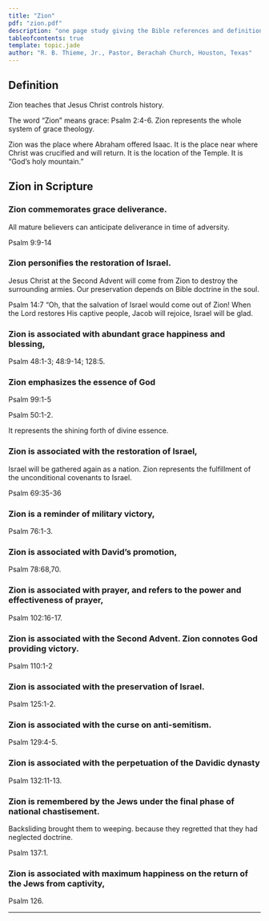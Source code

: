 ```yaml
---
title: "Zion"
pdf: "zion.pdf"
description: "one page study giving the Bible references and definitions for Zion, a word that means \"grace.\""
tableofcontents: true
template: topic.jade
author: "R. B. Thieme, Jr., Pastor, Berachah Church, Houston, Texas"
---
```


## Definition

Zion teaches that Jesus Christ controls history.

The word “Zion” means grace: Psalm 2:4-6. Zion represents the whole system of grace theology.

Zion was the place where Abraham offered Isaac. It is the place near
where Christ was crucified and will return. It is the location of the
Temple. It is “God’s holy mountain.”

## Zion in Scripture

### Zion commemorates grace deliverance.

All mature believers can anticipate deliverance in time of adversity.

Psalm 9:9-14

### Zion personifies the restoration of Israel.

Jesus Christ at the Second Advent will come from Zion to destroy the
surrounding armies. Our preservation depends on Bible doctrine in the
soul.

Psalm 14:7 “Oh, that the salvation of Israel would come out of Zion!
When the Lord restores His captive people, Jacob will rejoice, Israel
will be glad.

### Zion is associated with abundant grace happiness and blessing,

Psalm 48:1-3; 48:9-14; 128:5.

### Zion emphasizes the essence of God

Psalm 99:1-5

Psalm 50:1-2.

It represents the shining forth of divine essence.

### Zion is associated with the restoration of Israel,

Israel will be gathered again as a nation. Zion represents the
fulfillment of the unconditional covenants to Israel.

Psalm 69:35-36

### Zion is a reminder of military victory,

Psalm 76:1-3.

### Zion is associated with David’s promotion,

Psalm 78:68,70.

### Zion is associated with prayer, and refers to the power and effectiveness of prayer,

Psalm 102:16-17.

### Zion is associated with the Second Advent. Zion connotes God providing victory.

Psalm 110:1-2

### Zion is associated with the preservation of Israel.

Psalm 125:1-2.

### Zion is associated with the curse on anti-semitism.

Psalm 129:4-5.

### Zion is associated with the perpetuation of the Davidic dynasty

Psalm 132:11-13.

### Zion is remembered by the Jews under the final phase of national chastisement.

Backsliding brought them to weeping. because they regretted that they
had neglected doctrine.

Psalm 137:1.

### Zion is associated with maximum happiness on the return of the Jews from captivity,

Psalm 126.

---
